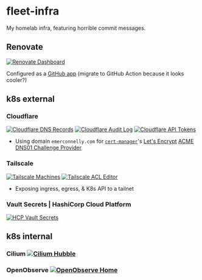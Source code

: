 # fleet-infra

My homelab infra, featuring horrible commit messages.

## Renovate

[![Renovate Dashboard](https://img.shields.io/badge/Dashboard-1a1f6c?logo=renovate)](https://developer.mend.io/github/emerconnelly/fleet-infra)

Configured as a [GitHub app](https://github.com/apps/renovate) (migrate to GitHub Action because it looks cooler?)

## k8s external

### Cloudflare

[![Cloudflare DNS Records](https://img.shields.io/badge/DNS_Records-f38020?logo=cloudflare&logoColor=000)](https://dash.cloudflare.com/923309f860b1a7e801fd81224c5f56c9/emerconnelly.com/dns/records)
[![Cloudflare Audit Log](https://img.shields.io/badge/Audit_Log-f38020?logo=cloudflare&logoColor=000)](https://dash.cloudflare.com/923309f860b1a7e801fd81224c5f56c9/audit-log)
[![Cloudflare API Tokens](https://img.shields.io/badge/API_Tokens-f38020?logo=cloudflare&logoColor=000)](https://dash.cloudflare.com/profile/api-tokens)

- Using domain `emerconnelly.com` for [`cert-manager`](https://cert-manager.io/)'s [Let's Encrypt](https://letsencrypt.org/) [ACME DNS01 Challenge Provider](https://cert-manager.io/docs/configuration/acme/dns01/)

### Tailscale

[![Tailscale Machines](https://img.shields.io/badge/Machines-242424?logo=tailscale)](https://login.tailscale.com/admin/machines)
[![Tailscale ACL Editor](https://img.shields.io/badge/ACL%20Editor-242424?logo=tailscale)](https://login.tailscale.com/admin/machines)

- Exposing ingress, egress, & K8s API to a tailnet
 
### Vault Secrets | HashiCorp Cloud Platform

[![HCP Vault Secrets](https://img.shields.io/badge/Vault_Secrets-000?logo=hashicorp)](https://portal.cloud.hashicorp.com/services/secrets?project_id=c9dc34a9-87d7-4e2d-9a1c-3d3e759f8261)

## k8s internal

### Cilium [![Cilium Hubble](https://img.shields.io/badge/Hubble-f8c517?logo=cilium&logoColor=000)](https://hubble.homelab.emerconnelly.com/)

### OpenObserve [![OpenObserve Home](https://img.shields.io/badge/Home-651708)](https://openobserve.homelab.emerconnelly.com/)

